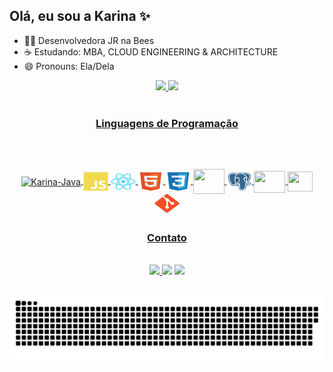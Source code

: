 ## Olá, eu sou a Karina ✨

- 👩‍💻 Desenvolvedora JR na Bees
- ☕  Estudando: MBA, CLOUD ENGINEERING & ARCHITECTURE
- 😄 Pronouns: Ela/Dela

<div align="center">
  <a href="https://github.com/karinarv">
  <img height="150em" src="https://github-readme-stats.vercel.app/api?username=karinarv&show_icons=true&theme=radical"/>
  <img height="150em" src="https://github-readme-stats.vercel.app/api/top-langs/?username=karinarv&layout=compact&langs_count=7&theme=radical"/>
</div><br>
  
<div align="center">
  
  ### Linguagens de Programação
  
  ##
</div><br>
 
<div style="display: inline_block" align="center"><br>
 <img align="center" alt="Karina-Java" height="50" width="50" src="https://cdn.jsdelivr.net/gh/devicons/devicon/icons/java/java-original-wordmark.svg"/>
  
 <img align="center" alt="Karina-Js" height="30" width="40" src="https://raw.githubusercontent.com/devicons/devicon/master/icons/javascript/javascript-plain.svg">
 <img align="center" alt="Karina-React" height="30" width="40" src="https://raw.githubusercontent.com/devicons/devicon/master/icons/react/react-original.svg">
 <img align="center" alt="Karina-HTML" height="30" width="40" src="https://raw.githubusercontent.com/devicons/devicon/master/icons/html5/html5-original.svg">
 <img align="center" alt="Karina-CSS" height="30" width="40" src="https://raw.githubusercontent.com/devicons/devicon/master/icons/css3/css3-original.svg">
 <img align="center" alt"Karina-docker" height="40" width="50" src="https://cdn.jsdelivr.net/gh/devicons/devicon/icons/docker/docker-original-wordmark.svg"/>
 <img align="center" alt="Karina-Python" height="30" width="40" src="https://github.com/devicons/devicon/blob/master/icons/postgresql/postgresql-plain.svg">
 <img align="center" alt"Karina-spring" height="35" width="50" src="https://cdn.jsdelivr.net/gh/devicons/devicon/icons/spring/spring-original.svg"/>
 <img align="center" alt"Karina-MySQL" height="32" width="40" src="https://cdn.jsdelivr.net/gh/devicons/devicon/icons/mysql/mysql-original.svg"/>
 <img align="center" alt="Karina-Git" height="30" width="40" src="https://github.com/devicons/devicon/blob/master/icons/git/git-plain.svg">
</div>
  
 ##
  
<div align="center">
  
  ### Contato
 
</div><br>
  
<div align="center"> 
  <a href="https://www.linkedin.com/in/karina-ricioni/" target="_blank"><img src="https://img.shields.io/badge/-LinkedIn-%230077B5?style=for-the-badge&logo=linkedin&logoColor=white" target="_blank" /a>
  <a href = "mailto:karinaricioni39@gmail.com"><img src="https://img.shields.io/badge/-GMAIL-%23333?style=for-the-badge&logo=gmail&logoColor=white" target="_blank"></a>
  <a href="https://www.instagram.com/ka_ricioni/" target="_blank"><img src="https://img.shields.io/badge/-Instagram-%23E4405F?style=for-the-badge&logo=instagram&logoColor=white" target="_blank"></a> 

 ##
    
 ![Snake animation](https://github.com/karinarv/karinarv/blob/output/github-contribution-grid-snake.svg)
 
 </div>
